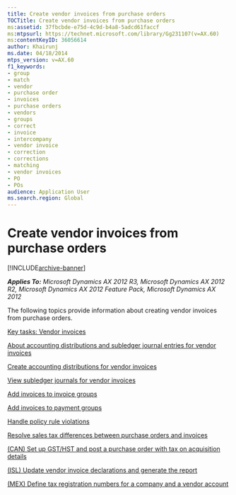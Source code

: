 ```yaml
---
title: Create vendor invoices from purchase orders
TOCTitle: Create vendor invoices from purchase orders
ms:assetid: 37fbcbde-e75d-4c9d-b4a8-5adcd61faccf
ms:mtpsurl: https://technet.microsoft.com/library/Gg231107(v=AX.60)
ms:contentKeyID: 36056614
author: Khairunj
ms.date: 04/18/2014
mtps_version: v=AX.60
f1_keywords:
- group
- match
- vendor
- purchase order
- invoices
- purchase orders
- vendors
- groups
- correct
- invoice
- intercompany
- vendor invoice
- correction
- corrections
- matching
- vendor invoices
- PO
- POs
audience: Application User
ms.search.region: Global
---
```


# Create vendor invoices from purchase orders 


[!INCLUDE[archive-banner](includes/archive-banner.md)]


_**Applies To:** Microsoft Dynamics AX 2012 R3, Microsoft Dynamics AX 2012 R2, Microsoft Dynamics AX 2012 Feature Pack, Microsoft Dynamics AX 2012_

The following topics provide information about creating vendor invoices from purchase orders.

[Key tasks: Vendor invoices](key-tasks-vendor-invoices.md)

[About accounting distributions and subledger journal entries for vendor invoices](about-accounting-distributions-and-subledger-journal-entries-for-vendor-invoices.md)

[Create accounting distributions for vendor invoices](create-accounting-distributions-for-vendor-invoices.md)

[View subledger journals for vendor invoices](view-subledger-journals-for-vendor-invoices.md)

[Add invoices to invoice groups](add-invoices-to-invoice-groups.md)

[Add invoices to payment groups](add-invoices-to-payment-groups.md)

[Handle policy rule violations](handle-policy-rule-violations.md)

[Resolve sales tax differences between purchase orders and invoices](resolve-sales-tax-differences-between-purchase-orders-and-invoices.md)

[(CAN) Set up GST/HST and post a purchase order with tax on acquisition details](can-set-up-gst-hst-and-post-a-purchase-order-with-tax-on-acquisition-details.md)

[(ISL) Update vendor invoice declarations and generate the report](isl-update-vendor-invoice-declarations-and-generate-the-report.md)

[(MEX) Define tax registration numbers for a company and a vendor account](mex-define-tax-registration-numbers-for-a-company-and-a-vendor-account.md)

  


